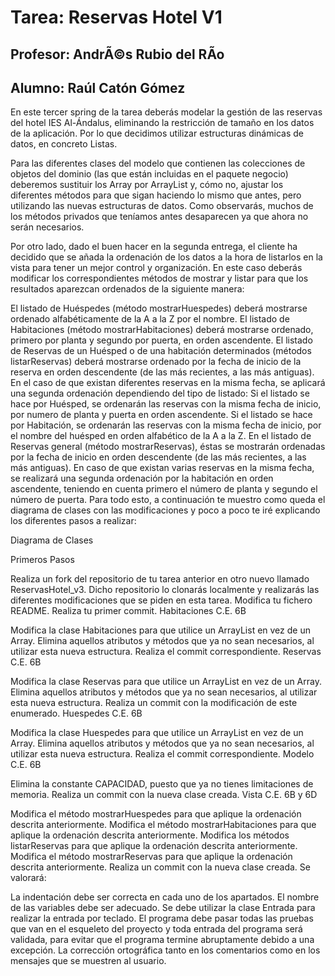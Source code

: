 # Tarea: Reservas Hotel V1
## Profesor: AndrÃ©s Rubio del RÃ­o
## Alumno: Raúl Catón Gómez
En este tercer spring de la tarea deberás modelar la gestión de las reservas del hotel IES Al-Ándalus, eliminando la restricción de tamaño en los datos de la aplicación. Por lo que decidimos utilizar estructuras dinámicas de datos, en concreto Listas.

Para las diferentes clases del modelo que contienen las colecciones de objetos del dominio (las que están incluidas en el paquete negocio) deberemos sustituir los Array por ArrayList y, cómo no, ajustar los diferentes métodos para que sigan haciendo lo mismo que antes, pero utilizando las nuevas estructuras de datos. Como observarás, muchos de los métodos privados que teníamos antes desaparecen ya que ahora no serán necesarios.

Por otro lado, dado el buen hacer en la segunda entrega, el cliente ha decidido que se añada la ordenación de los datos a la hora de listarlos en la vista para tener un mejor control y organización. En este caso deberás modificar los correspondientes métodos de mostrar y listar para que los resultados aparezcan ordenados de la siguiente manera:

El listado de Huéspedes (método mostrarHuespedes) deberá mostrarse ordenado alfabéticamente de la A a la Z por el nombre.
El listado de Habitaciones (método mostrarHabitaciones) deberá mostrarse ordenado, primero por planta y segundo por puerta, en orden ascendente.
El listado de Reservas de un Huésped o de una habitación determinados (métodos listarReservas) deberá mostrarse ordenado por la fecha de inicio de la reserva en orden descendente (de las más recientes, a las más antiguas). En el caso de que existan diferentes reservas en la misma fecha, se aplicará una segunda ordenación dependiendo del tipo de listado:
Si el listado se hace por Huésped, se ordenarán las reservas con la misma fecha de inicio, por numero de planta y puerta en orden ascendente.
Si el listado se hace por Habitación, se ordenarán las reservas con la misma fecha de inicio, por el nombre del huésped en orden alfabético de la A a la Z.
En el listado de Reservas general (método mostrarReservas), éstas se mostrarán ordenadas por la fecha de inicio en orden descendente (de las más recientes, a las más antiguas). En caso de que existan varias reservas en la misma fecha, se realizará una segunda ordenación por la habitación en orden ascendente, teniendo en cuenta primero el número de planta y segundo el número de puerta.
Para todo esto, a continuación te muestro como queda el diagrama de clases con las modificaciones y poco a poco te iré explicando los diferentes pasos a realizar:

Diagrama de Clases

Primeros Pasos

Realiza un fork del repositorio de tu tarea anterior en otro nuevo llamado ReservasHotel_v3. Dicho repositorio lo clonarás localmente y realizarás las diferentes modificaciones que se piden en esta tarea.
Modifica tu fichero README.
Realiza tu primer commit.
Habitaciones C.E. 6B

Modifica la clase Habitaciones para que utilice un ArrayList en vez de un Array.
Elimina aquellos atributos y métodos que ya no sean necesarios, al utilizar esta nueva estructura.
Realiza el commit correspondiente.
Reservas C.E. 6B

Modifica la clase Reservas para que utilice un ArrayList en vez de un Array.
Elimina aquellos atributos y métodos que ya no sean necesarios, al utilizar esta nueva estructura.
Realiza un commit con la modificación de este enumerado.
Huespedes C.E. 6B

Modifica la clase Huespedes para que utilice un ArrayList en vez de un Array.
Elimina aquellos atributos y métodos que ya no sean necesarios, al utilizar esta nueva estructura.
Realiza el commit correspondiente.
Modelo C.E. 6B

Elimina la constante CAPACIDAD, puesto que ya no tienes limitaciones de memoria.
Realiza un commit con la nueva clase creada.
Vista C.E. 6B y 6D

Modifica el método mostrarHuespedes para que aplique la ordenación descrita anteriormente.
Modifica el método mostrarHabitaciones para que aplique la ordenación descrita anteriormente.
Modifica los métodos listarReservas para que aplique la ordenación descrita anteriormente.
Modifica el método mostrarReservas para que aplique la ordenación descrita anteriormente.
Realiza un commit con la nueva clase creada.
Se valorará:

La indentación debe ser correcta en cada uno de los apartados.
El nombre de las variables debe ser adecuado.
Se debe utilizar la clase Entrada para realizar la entrada por teclado.
El programa debe pasar todas las pruebas que van en el esqueleto del proyecto y toda entrada del programa será validada, para evitar que el programa termine abruptamente debido a una excepción.
La corrección ortográfica tanto en los comentarios como en los mensajes que se muestren al usuario.